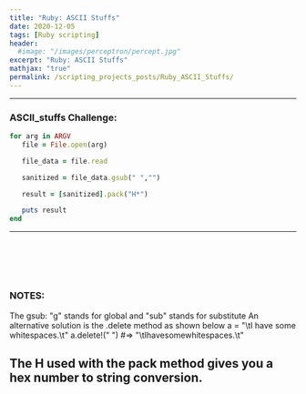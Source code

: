 ```yaml
---
title: "Ruby: ASCII Stuffs"
date: 2020-12-05
tags: [Ruby scripting]
header:
  #image: "/images/perceptron/percept.jpg"
excerpt: "Ruby: ASCII Stuffs"
mathjax: "true"
permalink: /scripting_projects_posts/Ruby_ASCII_Stuffs/
---
```


---
### ASCII_stuffs Challenge:
```ruby
for arg in ARGV
   file = File.open(arg)

   file_data = file.read

   sanitized = file_data.gsub(" ","")

   result = [sanitized].pack("H*")

   puts result
end
```
---
<br></br>
---
### NOTES:
The gsub: "g" stands for global and "sub" stands for substitute
An alternative solution is the .delete method as shown below
    a = "\tI have some whitespaces.\t"
    a.delete!(" ")     #=>  "\tIhavesomewhitespaces.\t"

 The H used with the pack method gives you a hex number to string conversion.
---
